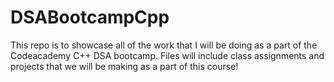 # DSABootcampCpp
This repo is to showcase all of the work that I will be doing as a part of the Codeacademy C++ DSA bootcamp. Files will include class assignments and projects that we will be making as a part of this course!
